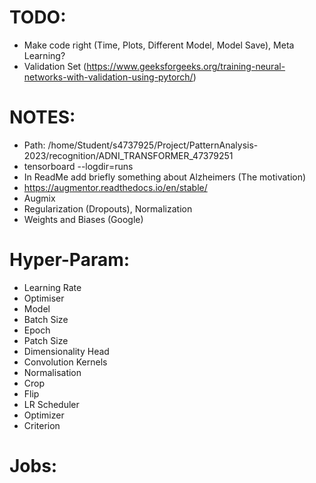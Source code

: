 # TODO:
- Make code right (Time, Plots, Different Model, Model Save), Meta Learning?
- Validation Set (https://www.geeksforgeeks.org/training-neural-networks-with-validation-using-pytorch/)

# NOTES:
- Path: /home/Student/s4737925/Project/PatternAnalysis-2023/recognition/ADNI_TRANSFORMER_47379251
- tensorboard --logdir=runs
- In ReadMe add briefly something about Alzheimers (The motivation)
- https://augmentor.readthedocs.io/en/stable/
- Augmix
- Regularization (Dropouts), Normalization
- Weights and Biases (Google)

# Hyper-Param:
- Learning Rate
- Optimiser
- Model
- Batch Size
- Epoch
- Patch Size
- Dimensionality Head
- Convolution Kernels
- Normalisation
- Crop
- Flip
- LR Scheduler
- Optimizer
- Criterion
# Jobs:
